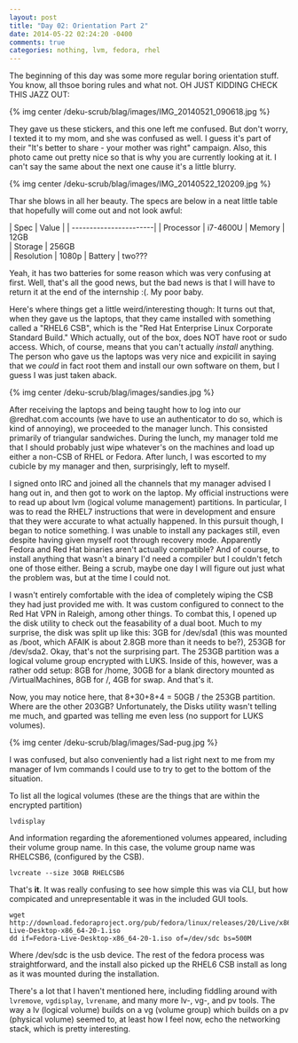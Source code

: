 ```yaml
---
layout: post
title: "Day 02: Orientation Part 2"
date: 2014-05-22 02:24:20 -0400
comments: true
categories: nothing, lvm, fedora, rhel
---
```

The beginning of this day was some more regular boring orientation stuff. You know, all thsoe boring rules and what not. OH JUST KIDDING CHECK THIS JAZZ OUT:

{% img center /deku-scrub/blag/images/IMG_20140521_090618.jpg %}

They gave us these stickers, and this one left me confused. But don't worry, I texted it to my mom, and she was confused as well. I guess it's part of their "It's better to share - your mother was right" campaign. Also, this photo came out pretty nice so that is why you are currently looking at it. I can't say the same about the next one cause it's a little blurry.

{% img center /deku-scrub/blag/images/IMG_20140522_120209.jpg %}

Thar she blows in all her beauty. The specs are below in a neat little table that hopefully will come out and not look awful:

| Spec        | Value    |
| -----------------------|
| Processor   | i7-4600U 
| Memory      | 12GB     
| Storage     | 256GB    
| Resolution  | 1080p
| Battery     | two???

Yeah, it has two batteries for some reason which was very confusing at first. Well, that's all the good news, but the bad news is that I will have to return it at the end of the internship :(. My poor baby.

Here's where things get a little weird/interesting though: It turns out that, when they gave us the laptops, that they came installed with something called a "RHEL6 CSB", which is the "Red Hat Enterprise Linux Corporate Standard Build." Which actually, out of the box, does NOT have root or sudo access. Which, of course, means that you can't actually *install* anything. The person who gave us the laptops was very nice and expicilit in saying that we *could* in fact root them and install our own software on them, but I guess I was just taken aback.

{% img center /deku-scrub/blag/images/sandies.jpg %}

After receiving the laptops and being taught how to log into our @redhat.com accounts (we have to use an authenticator to do so, which is kind of annoying), we proceeded to the manager lunch. This consisted primarily of triangular sandwiches. During the lunch, my manager told me that I should probably just wipe whatever's on the machines and load up either a non-CSB of RHEL or Fedora. After lunch, I was escorted to my cubicle by my manager and then, surprisingly, left to myself.

I signed onto IRC and joined all the channels that my manager advised I hang out in, and then got to work on the laptop. My official instructions were to read up about lvm (logical volume management) partitions. In particular, I was to read the RHEL7 instructions that were in development and ensure that they were accurate to what actually happened. In this pursuit though, I began to notice something. I was unable to install any packages still, even despite having given myself root through recovery mode. Apparently Fedora and Red Hat binaries aren't actually compatible? And of course, to install anything that wasn't a binary I'd need a compiler but I couldn't fetch one of those either. Being a scrub, maybe one day I will figure out just what the problem was, but at the time I could not. 

I wasn't entirely comfortable with the idea of completely wiping the CSB they had just provided me with. It was custom configured to connect to the Red Hat VPN in Raleigh, among other things. To combat this, I opened up the disk utility to check out the feasability of a dual boot. Much to my surprise, the disk was split up like this: 3GB for /dev/sda1 (this was mounted as /boot, which AFAIK is about 2.8GB more than it needs to be?), 253GB for /dev/sda2. Okay, that's not the surprising part. The 253GB partition was a logical volume group encrypted with LUKS. Inside of this, however, was a rather odd setup: 8GB for /home, 30GB for a blank directory mounted as /VirtualMachines, 8GB for /, 4GB for swap. And that's it. 

Now, you may notice here, that 8+30+8+4 = 50GB / the 253GB partition. Where are the other 203GB? Unfortunately, the Disks utility wasn't telling me much, and gparted was telling me even less (no support for LUKS volumes). 

{% img center /deku-scrub/blag/images/Sad-pug.jpg %}

I was confused, but also conveniently had a list right next to me from my manager of lvm commands I could use to try to get to the bottom of the situation.

To list all the logical volumes (these are the things that are within the encrypted partition)
```
lvdisplay
```

And information regarding the aforementioned volumes appeared, including their volume group name. In this case, the volume group name was RHELCSB6, (configured by the CSB). 

```
lvcreate --size 30GB RHELCSB6
```

That's **it**. It was really confusing to see how simple this was via CLI, but how compicated and unrepresentable it was in the included GUI tools.

```
wget http://download.fedoraproject.org/pub/fedora/linux/releases/20/Live/x86_64/Fedora-Live-Desktop-x86_64-20-1.iso
dd if=Fedora-Live-Desktop-x86_64-20-1.iso of=/dev/sdc bs=500M
```

Where /dev/sdc is the usb device. The rest of the fedora process was straightforward, and the install also picked up the RHEL6 CSB install as long as it was mounted during the installation.

There's a lot that I haven't mentioned here, including fiddling around with ```lvremove```, ```vgdisplay```, ```lvrename```, and many more lv-, vg-, and pv tools. The way a lv (logical volume) builds on a vg (volume group) which builds on a pv (physical volume) seemed to, at least how I feel now, echo the networking stack, which is pretty interesting.